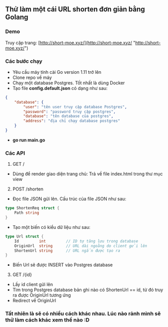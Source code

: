 ## Thử làm một cái URL shorten đơn giản bằng Golang

### Demo
Truy cập trang: [http://short-moe.xyz/](http://short-moe.xyz/ "http://short-moe.xyz/")

### Các bước chạy
- Yêu cầu máy tính cài Go version 1.11 trở lên
- Clone repo về máy
- Chạy một database Postgres. Tốt nhất là dùng Docker
- Tạo file **config.default.json** có dạng như sau:
```json
{
    "database": {
        "user": "tên user truy cập database Postgres",
        "password": "password truy cập postgres",
        "database": "tên database của postgres",
        "address": "địa chỉ chạy database postgres"
    }
}
```
- **go run main.go**

### Các API

1. GET /
- Dùng để render giao diện trang chủ: Trả về file index.html trong thư mục view

2. POST /shorten
- Đọc file JSON gửi lên. Cấu trúc của file JSON như sau:
```go
type ShortenReq struct {
	Path string
}
```
- Tạo một biến có kiểu dữ liệu như sau:
```go
type Url struct {
	Id         int         // ID tự tăng lưu trong database
    OriginUrl  string      // URL dài ngoằng do client gửi lên
	ShortenUrl string      // URL ngắn được tạo ra
}
```
- Biến Url sẽ được INSERT vào Postgres database

3. GET /{id}
- Lấy id client gửi lên
- Tìm trong Postgres database bản ghi nào có ShortenUrl == id, từ đó truy ra được OriginUrl tương ứng
- Redirect về OriginUrl

### Tất nhiên là sẽ có nhiều cách khác nhau. Lúc nào rảnh mình sẽ thử làm cách khác xem thế nào :D